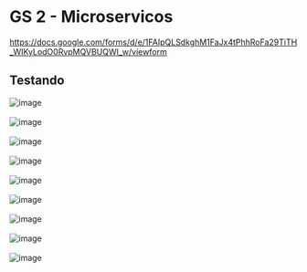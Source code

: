 # GS 2 - Microservicos
https://docs.google.com/forms/d/e/1FAIpQLSdkghM1FaJx4tPhhRoFa29TiTH_WIKyLodO0RvpMQVBUQWI_w/viewform
</br>
## Testando
![image](https://github.com/user-attachments/assets/3fb5b654-17a4-4716-bfb0-55cbdf5793cd)
</br>
</br>
![image](https://github.com/user-attachments/assets/2839845a-a5a0-4860-932a-9ecfdd48584b)
</br>
</br>
![image](https://github.com/user-attachments/assets/a48cbc33-65e2-40a3-90f2-ff91574af10b)
</br>
</br>
![image](https://github.com/user-attachments/assets/f978aca4-c5e2-4ad7-b34f-d6f329add0d6)
</br>
</br>
![image](https://github.com/user-attachments/assets/125605e3-63e7-4774-b553-23e1c6938e38)
</br>
</br>
![image](https://github.com/user-attachments/assets/d730c569-e87d-45ff-ac7b-f31001a51242)
</br>
</br>
![image](https://github.com/user-attachments/assets/1d114d4b-4a5e-4c2a-bca3-b05b53ab8337)
</br>
</br>
![image](https://github.com/user-attachments/assets/3fb5e3a0-5df7-4dda-a98c-a116e8adef66)
</br>
</br>
![image](https://github.com/user-attachments/assets/f809b2c4-68cd-463b-8ecf-6b1e90643963)
</br>
</br>





